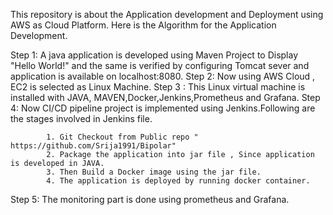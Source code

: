 This repository is about the Application development and Deployment using AWS as Cloud Platform.
Here is the Algorithm for the Application Development.


Step 1: A java application is developed using Maven Project to Display "Hello World!" and the same is verified by configuring Tomcat sever and application is available on localhost:8080.
Step 2: Now using AWS Cloud , EC2 is selected as Linux Machine.
Step 3 : This Linux virtual machine is installed with JAVA, MAVEN,Docker,Jenkins,Prometheus and Grafana.
Step 4: Now CI/CD pipeline project is implemented using Jenkins.Following are the stages involved in Jenkins file.

            1. Git Checkout from Public repo " https://github.com/Srija1991/Bipolar"
            2. Package the application into jar file , Since application is developed in JAVA.
            3. Then Build a Docker image using the jar file.
            4. The application is deployed by running docker container.
            
  Step 5: The monitoring part is done using prometheus and Grafana. 
